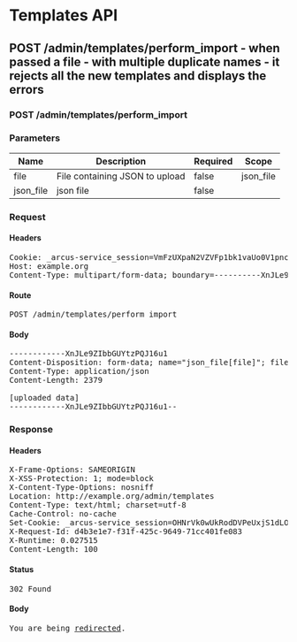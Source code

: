 # Templates API

## POST /admin/templates/perform_import - when passed a file - with multiple duplicate names - it rejects all the new templates and displays the errors

### POST /admin/templates/perform_import

### Parameters

| Name | Description | Required | Scope |
|------|-------------|----------|-------|
| file | File containing JSON to upload | false | json_file |
| json_file |  json file | false |  |

### Request

#### Headers

<pre>Cookie: _arcus-service_session=VmFzUXpaN2VZVFp1bk1vaUo0V1pnc09PKzVlQXY0c0dPNXhzZ0VMOU5PbUZrZnIxR3ZBQm5ZeW5aTDFqOGN0YTZlZ0pOVklpUFhoeEIveEgyeVhHckU1NHBVUUxVTUptc01RZlRTbE9oVk1vWlBJS1E1cDZHck4vVDMyQXUwc1FWS3YvakJUTjR4RSs4alkvdWdpU3B5YnYxREVMQUFpdGNiZFN2cWZEQ1VvPS0tS0tVNy9LYlAyVitEek5MWTBQbGFtUT09--0981dc315e73fdd0b5dd5b96da2d04af88e94ed4; path=/; HttpOnly
Host: example.org
Content-Type: multipart/form-data; boundary=----------XnJLe9ZIbbGUYtzPQJ16u1</pre>

#### Route

<pre>POST /admin/templates/perform_import</pre>

#### Body

<pre>------------XnJLe9ZIbbGUYtzPQJ16u1
Content-Disposition: form-data; name="json_file[file]"; filename="generated.json"
Content-Type: application/json
Content-Length: 2379

[uploaded data]
------------XnJLe9ZIbbGUYtzPQJ16u1--</pre>

### Response

#### Headers

<pre>X-Frame-Options: SAMEORIGIN
X-XSS-Protection: 1; mode=block
X-Content-Type-Options: nosniff
Location: http://example.org/admin/templates
Content-Type: text/html; charset=utf-8
Cache-Control: no-cache
Set-Cookie: _arcus-service_session=OHNrVk0wUkRodDVPeUxjS1dLOXJzem55WHlKbFlWSUZrbnlTazBESFZUNXVwbjgyTFpRdVNWNktZd3RwZ25qNzBrRXpDWVp6a0V3SFlPdjFnbVdiQXNMa1RrclhpOEdheU1xaXMzWDQ3d0R5UW9RZkZxc21yL1kvUHBFMHg3NFNNQ25TbmJQWHpyNGUvbmRIdlpjZ3VLTDYxYnR5WmkyVG84SEE0b3J0QVdoQTFSSGZScHNhclo2L3ZMSStVVUNDMzJHZEpYaEwrVFlCUTlPVTRrSjJMUVZHSnVNQ3FvZURyM0JWNnlOUTBjNXR3MUdBbTEvU0hLaFZDSVdCNTVzaXZaNXY1ZWE5dytIVCtlaEhidHNuKy96L05IM2wvbmx2U2pKMFNwSUtwalBCMkFWRmFhU0Y4NXhFOFgwelBhZlNJTlhydThwQmpFUksreExXQWkvWitBPT0tLXM4MUpIeXZoWHJXbElvL3k2TkhTM1E9PQ%3D%3D--97a4320aa670b2b4a4df7314b2f75bcf651ca0e9; path=/; HttpOnly
X-Request-Id: d4b3e1e7-f31f-425c-9649-71cc401fe083
X-Runtime: 0.027515
Content-Length: 100</pre>

#### Status

<pre>302 Found</pre>

#### Body

<pre><html><body>You are being <a href="http://example.org/admin/templates">redirected</a>.</body></html></pre>
